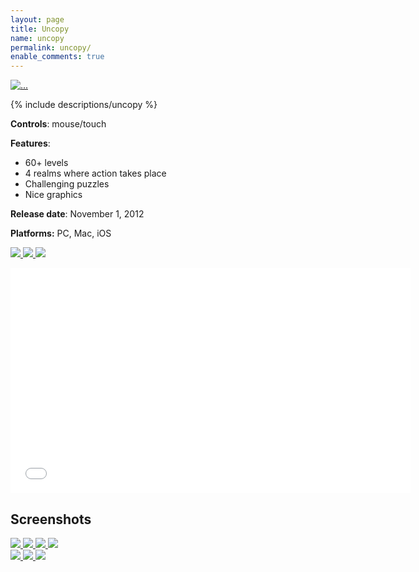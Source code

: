 ```yaml
---
layout: page
title: Uncopy
name: uncopy
permalink: uncopy/
enable_comments: true
---
```


<div class="row">
	<div class="col-xs-2">
		<a class="thumbnail lightbox" href="/images/uncopy/boxshot.png" target="_blank">
			<img src="/images/uncopy/boxshot.png" alt="...">
		</a>
	</div>
	<div class="col-xs-9">
		<p>
			{% include descriptions/uncopy %}
		</p>
		<p><b>Controls</b>: mouse/touch</p>
		<p>
			<b>Features</b>:<br/>
			<ul>
				<li>60+ levels</li>
				<li>4 realms where action takes place</li>
				<li>Challenging puzzles</li>
				<li>Nice graphics</li>
			</ul>
		</p>
		<p><b>Release date</b>: November 1, 2012<br/></p>
		<p><b>Platforms:</b> PC, Mac, iOS</p>
		<p>
			<a target="_blank" href="https://itunes.apple.com/us/app/uncopy/id634479830?ls=1&mt=8">
				<img src="/images/appstore_btn.png" class="store-button-image">
			</a>
			<a target="_blank" href="https://itunes.apple.com/us/app/uncopy/id574202836?l=ru&ls=1&mt=12">
				<img src="/images/mac_appstore_btn.png" class="store-button-image">
			</a>
			<a target="_blank" href="http://www.desura.com/games/uncopy">
				<img src="/images/desura_btn.png" class="store-button-image">
			</a>
		</p>
	</div>
</div>

<div class="row text-center">
	<iframe class="margined20" width="640" height="360" src="//www.youtube.com/embed/OzyMXuluPn8" frameborder="0" allowfullscreen></iframe>
</div>

<div class="row">
	<div class="col-xs-12">
		<h2>Screenshots</h2>
		<div class="col-xs-6">
			<a class="thumbnail lightbox" rel="gallery" href="/images/uncopy/screenshot1.png" target="_blank">
				<img src="/images/uncopy/screenshot1.png"/>
			</a>
			<a class="thumbnail lightbox" rel="gallery" href="/images/uncopy/screenshot3.png" target="_blank">
				<img src="/images/uncopy/screenshot3.png"/>
			</a>
			<a class="thumbnail lightbox" rel="gallery" href="/images/uncopy/screenshot5.png" target="_blank">
				<img src="/images/uncopy/screenshot5.png"/>
			</a>
			<a class="thumbnail lightbox" rel="gallery" href="/images/uncopy/screenshot7.png" target="_blank">
				<img src="/images/uncopy/screenshot7.png"/>
			</a>
		</div>
		<div class="col-xs-6">
			<a class="thumbnail lightbox" rel="gallery" href="/images/uncopy/screenshot2.png" target="_blank">
				<img src="/images/uncopy/screenshot2.png"/>
			</a>
			<a class="thumbnail lightbox" rel="gallery" href="/images/uncopy/screenshot4.png" target="_blank">
				<img src="/images/uncopy/screenshot4.png"/>
			</a>
			<a class="thumbnail lightbox" rel="gallery" href="/images/uncopy/screenshot6.png" target="_blank">
				<img src="/images/uncopy/screenshot6.png"/>
			</a>
		</div>
	</div>
</div>

